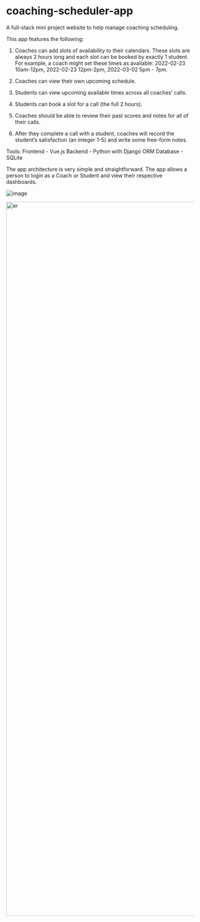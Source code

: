 # coaching-scheduler-app
A full-stack mini project website to help manage coaching scheduling.

This app features the following:
1. Coaches can add slots of availability to their calendars. These slots are always 2 hours long and each slot can be booked by exactly 1 student. For example, a coach might set these times as available: 2022-02-23 10am-12pm, 2022-02-23 12pm-2pm, 2022-03-02 5pm - 7pm.

2. Coaches can view their own upcoming schedule.

3. Students can view upcoming available times across all coaches’ calls.

4. Students can book a slot for a call (the full 2 hours).

5. Coaches should be able to review their past scores and notes for all of their calls.

6. After they complete a call with a student, coaches will record the student’s satisfaction (an integer 1-5) and write some free-form notes.

Tools:
Frontend - Vue.js
Backend  - Python with Django ORM
Database - SQLite

The app architecture is very simple and straightforward. The app allows a person to login as a Coach or Student and view their respective dashboards.

![image](https://user-images.githubusercontent.com/61710414/215510598-3eff1eb1-a844-4401-8a38-249fa5d02f38.png)


<img width="1920" alt="er" src="https://user-images.githubusercontent.com/61710414/215511224-895a5da6-7f1a-43f1-b8b4-440311819987.png">
